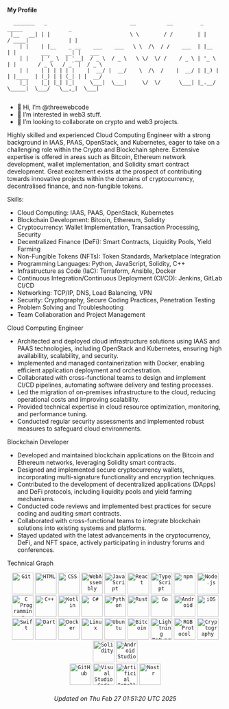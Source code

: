 **My Profile**

```
  _______   _                           __          __         _        _____               _        
 |__   __| | |                          \ \        / /        | |      / ____|             | |       
    | |    | |__    _ __    ___    ___   \ \  /\  / /    ___  | |__   | |        ___     __| |   ___ 
    | |    | '_ \  | '__|  / _ \  / _ \   \ \/  \/ /    / _ \ | '_ \  | |       / _ \   / _` |  / _ \
    | |    | | | | | |    |  __/ |  __/    \  /\  /    |  __/ | |_) | | |____  | (_) | | (_| | |  __/
    |_|    |_| |_| |_|     \___|  \___|     \/  \/      \___| |_.__/   \_____|  \___/   \__,_|  \___|
                                                                                                     
```

- 👋 Hi, I’m @threewebcode
- 👀 I’m interested in web3 stuff.
- 💞️ I’m looking to collaborate on crypto and web3 projects.

Highly skilled and experienced Cloud Computing Engineer with a strong background in IAAS, PAAS, OpenStack, and Kubernetes, eager to take on a challenging role within the Crypto and Blockchain sphere. Extensive expertise is offered in areas such as Bitcoin, Ethereum network development, wallet implementation, and Solidity smart contract development. Great excitement exists at the prospect of contributing towards innovative projects within the domains of cryptocurrency, decentralised finance, and non-fungible tokens.

Skills:
- Cloud Computing: IAAS, PAAS, OpenStack, Kubernetes
- Blockchain Development: Bitcoin, Ethereum, Solidity
- Cryptocurrency: Wallet Implementation, Transaction Processing, Security
- Decentralized Finance (DeFi): Smart Contracts, Liquidity Pools, Yield Farming
- Non-Fungible Tokens (NFTs): Token Standards, Marketplace Integration
- Programming Languages: Python, JavaScript, Solidity, C++
- Infrastructure as Code (IaC): Terraform, Ansible, Docker
- Continuous Integration/Continuous Deployment (CI/CD): Jenkins, GitLab CI/CD
- Networking: TCP/IP, DNS, Load Balancing, VPN
- Security: Cryptography, Secure Coding Practices, Penetration Testing
- Problem Solving and Troubleshooting
- Team Collaboration and Project Management

Cloud Computing Engineer

- Architected and deployed cloud infrastructure solutions using IAAS and PAAS technologies, including OpenStack and Kubernetes, ensuring high availability, scalability, and security.
- Implemented and managed containerization with Docker, enabling efficient application deployment and orchestration.
- Collaborated with cross-functional teams to design and implement CI/CD pipelines, automating software delivery and testing processes.
- Led the migration of on-premises infrastructure to the cloud, reducing operational costs and improving scalability.
- Provided technical expertise in cloud resource optimization, monitoring, and performance tuning.
- Conducted regular security assessments and implemented robust measures to safeguard cloud environments.

Blockchain Developer

- Developed and maintained blockchain applications on the Bitcoin and Ethereum networks, leveraging Solidity smart contracts.
- Designed and implemented secure cryptocurrency wallets, incorporating multi-signature functionality and encryption techniques.
- Contributed to the development of decentralized applications (DApps) and DeFi protocols, including liquidity pools and yield farming mechanisms.
- Conducted code reviews and implemented best practices for secure coding and auditing smart contracts.
- Collaborated with cross-functional teams to integrate blockchain solutions into existing systems and platforms.
- Stayed updated with the latest advancements in the cryptocurrency, DeFi, and NFT space, actively participating in industry forums and conferences.

Technical Graph

<div align="center">
        <code><img width="50" src="https://user-images.githubusercontent.com/25181517/192108372-f71d70ac-7ae6-4c0d-8395-51d8870c2ef0.png" alt="Git" title="Git"/></code>
        <code><img width="50" src="https://user-images.githubusercontent.com/25181517/192158954-f88b5814-d510-4564-b285-dff7d6400dad.png" alt="HTML" title="HTML"/></code>
        <code><img width="50" src="https://user-images.githubusercontent.com/25181517/183898674-75a4a1b1-f960-4ea9-abcb-637170a00a75.png" alt="CSS" title="CSS"/></code>
        <code><img width="50" src="https://user-images.githubusercontent.com/25181517/188324036-d704ac9a-6e61-4722-b978-254b25b61bed.png" alt="WebAssembly" title="WebAssembly"/></code>
        <code><img width="50" src="https://user-images.githubusercontent.com/25181517/117447155-6a868a00-af3d-11eb-9cfe-245df15c9f3f.png" alt="JavaScript" title="JavaScript"/></code>
        <code><img width="50" src="https://user-images.githubusercontent.com/25181517/183897015-94a058a6-b86e-4e42-a37f-bf92061753e5.png" alt="React" title="React"/></code>
        <code><img width="50" src="https://user-images.githubusercontent.com/25181517/183890598-19a0ac2d-e88a-4005-a8df-1ee36782fde1.png" alt="TypeScript" title="TypeScript"/></code>
        <code><img width="50" src="https://user-images.githubusercontent.com/25181517/121401671-49102800-c959-11eb-9f6f-74d49a5e1774.png" alt="npm" title="npm"/></code>
        <code><img width="50" src="https://user-images.githubusercontent.com/25181517/183568594-85e280a7-0d7e-4d1a-9028-c8c2209e073c.png" alt="Node.js" title="Node.js"/></code>
        <code><img width="50" src="https://upload.wikimedia.org/wikipedia/commons/thumb/1/18/C_Programming_Language.svg/1853px-C_Programming_Language.svg.png" alt="C Programming Language" title="C Programming Language"/></code>
       <code><img width="50" src="https://user-images.githubusercontent.com/25181517/192106073-90fffafe-3562-4ff9-a37e-c77a2da0ff58.png" alt="C++" title="C++"/></code>
       <code><img width="50" src="https://user-images.githubusercontent.com/25181517/185062810-7ee0c3d2-17f2-4a98-9d8a-a9576947692b.png" alt="Kotlin" title="Kotlin"/></code>
        <code><img width="50" src="https://user-images.githubusercontent.com/25181517/121405384-444d7300-c95d-11eb-959f-913020d3bf90.png" alt="C#" title="C#"/></code>
        <code><img width="50" src="https://user-images.githubusercontent.com/25181517/183423507-c056a6f9-1ba8-4312-a350-19bcbc5a8697.png" alt="Python" title="Python"/></code>
        <code><img width="50" src="https://user-images.githubusercontent.com/25181517/192599922-3a8ceb1c-ff1d-40bc-b73c-99ea1182d8ad.png" alt="Rust" title="Rust"/></code>
        <code><img width="50" src="https://user-images.githubusercontent.com/25181517/192149581-88194d20-1a37-4be8-8801-5dc0017ffbbe.png" alt="Go" title="Go"/></code>
        <code><img width="50" src="https://user-images.githubusercontent.com/25181517/117269608-b7dcfb80-ae58-11eb-8e66-6cc8753553f0.png" alt="Android" title="Android"/></code>
        <code><img width="50" src="https://user-images.githubusercontent.com/25181517/121406611-a8246b80-c95e-11eb-9b11-b771486377f6.png" alt="iOS" title="iOS"/></code>
        <code><img width="50" src="https://user-images.githubusercontent.com/25181517/121406389-6267a300-c95e-11eb-8d67-f1e22afe8aea.png" alt="Swift" title="Swift"/></code>
        <code><img width="50" src="https://user-images.githubusercontent.com/25181517/186150304-1568ffdf-4c62-4bdc-9cf1-8d8efcea7c5b.png" alt="Dart" title="Dart"/></code>
        <code><img width="50" src="https://user-images.githubusercontent.com/25181517/117207330-263ba280-adf4-11eb-9b97-0ac5b40bc3be.png" alt="Docker" title="Docker"/></code>
        <code><img width="50" src="https://github.com/marwin1991/profile-technology-icons/assets/76662862/2481dc48-be6b-4ebb-9e8c-3b957efe69fa" alt="Linux" title="Linux"/></code>
        <code><img width="50" src="https://user-images.githubusercontent.com/25181517/186884153-99edc188-e4aa-4c84-91b0-e2df260ebc33.png" alt="Ubuntu" title="Ubuntu"/></code>
  <code><img width="50" src="https://upload.wikimedia.org/wikipedia/commons/thumb/4/46/Bitcoin.svg/2048px-Bitcoin.svg.png" alt="Bitcoin" title="Bitcoin"/></code>
 <code><img width="50" src="https://upload.wikimedia.org/wikipedia/commons/thumb/2/25/Bitcoin_lightning_logo.svg/1024px-Bitcoin_lightning_logo.svg.png" alt="Lightning Network" title="Lightning Network"/></code>
  <code><img width="50" src="https://miro.medium.com/v2/resize:fit:1200/0*MtBYi1QJlPB0hBJR.png" alt="RGB Protocol" title="RGB Protocol"/></code>
  <code><img width="50" src="https://www.shutterstock.com/image-vector/cryptography-icon-thin-linear-outline-600nw-2117361122.jpg" alt="Cryptography" title="Cryptography"/></code>
   <code><img width="50" src="https://docs.soliditylang.org/en/latest/_images/solidity_logo.svg" alt="Solidity" title="Solidity"/></code>
  <code><img width="50" src="https://user-images.githubusercontent.com/25181517/192108895-20dc3343-43e3-4a54-a90e-13a4abbc57b9.png" alt="Android Studio" title="Android Studio"/></code>
 <div align="center">
        <code><img width="50" src="https://user-images.githubusercontent.com/25181517/192108374-8da61ba1-99ec-41d7-80b8-fb2f7c0a4948.png" alt="GitHub" title="GitHub"/></code>
        <code><img width="50" src="https://user-images.githubusercontent.com/25181517/192108891-d86b6220-e232-423a-bf5f-90903e6887c3.png" alt="Visual Studio Code" title="Visual Studio Code"/></code>
    <code><img width="50" src="https://static.vecteezy.com/system/resources/thumbnails/010/518/719/small/artificial-intelligence-ai-processor-chip-icon-symbol-for-graphic-design-logo-website-social-media-mobile-app-ui-illustration-vector.jpg" alt="Artificial Intelligence" title="Artificial Intelligence"/></code>
    <code><img width="50" src="https://user-images.githubusercontent.com/99301796/223592277-34058d0e-af30-411d-8dfe-87c42dacdcf2.png" alt="Nostr" title="Nostr"/></code>

</div>

###### Updated on Thu Feb 27 01:51:20 UTC 2025
